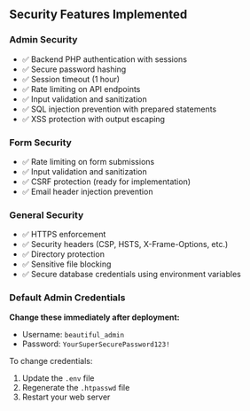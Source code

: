 ## Security Features Implemented

### Admin Security
- ✅ Backend PHP authentication with sessions
- ✅ Secure password hashing
- ✅ Session timeout (1 hour)
- ✅ Rate limiting on API endpoints
- ✅ Input validation and sanitization
- ✅ SQL injection prevention with prepared statements
- ✅ XSS protection with output escaping

### Form Security
- ✅ Rate limiting on form submissions
- ✅ Input validation and sanitization
- ✅ CSRF protection (ready for implementation)
- ✅ Email header injection prevention

### General Security
- ✅ HTTPS enforcement
- ✅ Security headers (CSP, HSTS, X-Frame-Options, etc.)
- ✅ Directory protection
- ✅ Sensitive file blocking
- ✅ Secure database credentials using environment variables

### Default Admin Credentials
**Change these immediately after deployment:**
- Username: `beautiful_admin`
- Password: `YourSuperSecurePassword123!`

To change credentials:
1. Update the `.env` file
2. Regenerate the `.htpasswd` file
3. Restart your web server